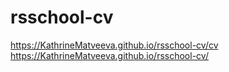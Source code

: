 # rsschool-cv

https://KathrineMatveeva.github.io/rsschool-cv/cv  
https://KathrineMatveeva.github.io/rsschool-cv/

